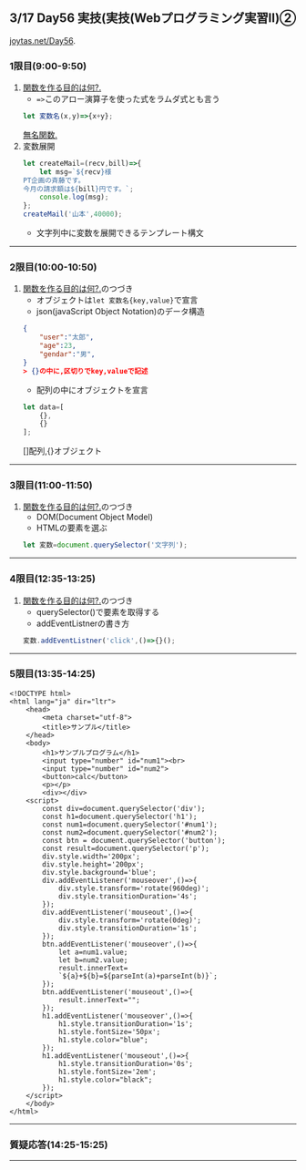 ## 3/17 Day56 実技(実技(Webプログラミング実習Ⅱ)②
[joytas.net/Day56](https://joytas.net/%e8%a8%93%e7%b7%b4/day56).
### 1限目(9:00-9:50)
1. [関数を作る目的は何?.](https://impress.tameshiyo.me/9784295003850?page=131)
	- `=>`このアロー演算子を使った式をラムダ式とも言う
	~~~javascript
	let 変数名(x,y)=>{x+y};
	~~~
	[無名関数.](https://ja.wikipedia.org/wiki/%E7%84%A1%E5%90%8D%E9%96%A2%E6%95%B0)
1. 変数展開
	~~~javascript
	let createMail=(recv,bill)=>{
		let msg=`${recv}様
	PT企画の斉藤です。
	今月の請求額は${bill}円です。`;
		console.log(msg);
	};
	createMail('山本',40000);
	~~~
	- 文字列中に変数を展開できるテンプレート構文
---
### 2限目(10:00-10:50)
1. [関数を作る目的は何?.](https://impress.tameshiyo.me/9784295003850?page=131)のつづき
	- オブジェクトは`let 変数名{key,value}`で宣言
	- json(javaScript Object Notation)のデータ構造
	~~~json
	{
		"user":"太郎",
		"age":23,
		"gendar":"男",
	}
	> {}の中に,区切りでkey,valueで記述
	~~~
	- 配列の中にオブジェクトを宣言
	~~~javascript
	let data=[
		{},
		{}
	];
	~~~
	[]配列,{}オブジェクト
---
### 3限目(11:00-11:50)
1. [関数を作る目的は何?.](https://impress.tameshiyo.me/9784295003850?page=131)のつづき
	- DOM(Document Object Model)
	- HTMLの要素を選ぶ
	~~~javascript
	let 変数=document.querySelector('文字列');
	~~~
---
### 4限目(12:35-13:25)
1. [関数を作る目的は何?.](https://impress.tameshiyo.me/9784295003850?page=131)のつづき
	- querySelector()で要素を取得する
	- addEventListnerの書き方
	~~~javascript
	変数.addEventListner('click',()=>{}();
	~~~
---
### 5限目(13:35-14:25)
	<!DOCTYPE html>
	<html lang="ja" dir="ltr">
		<head>
			<meta charset="utf-8">
			<title>サンプル</title>
		</head>
		<body>
			<h1>サンプルプログラム</h1>
			<input type="number" id="num1"><br>
			<input type="number" id="num2">
			<button>calc</button>
			<p></p>
			<div></div>
		<script>
			const div=document.querySelector('div');
			const h1=document.querySelector('h1');
			const num1=document.querySelector('#num1');
			const num2=document.querySelector('#num2');
			const btn = document.querySelector('button');
			const result=document.querySelector('p');
			div.style.width='200px';
			div.style.height='200px';
			div.style.background='blue';
			div.addEventListener('mouseover',()=>{
				div.style.transform='rotate(960deg)';
				div.style.transitionDuration='4s';
			});
			div.addEventListener('mouseout',()=>{
				div.style.transform='rotate(0deg)';
				div.style.transitionDuration='1s';
			});
			btn.addEventListener('mouseover',()=>{
				let a=num1.value;
				let b=num2.value;
				result.innerText=
				`${a}+${b}=${parseInt(a)+parseInt(b)}`;
			});
			btn.addEventListener('mouseout',()=>{
				result.innerText="";
			});
			h1.addEventListener('mouseover',()=>{
				h1.style.transitionDuration='1s';
				h1.style.fontSize='50px';
				h1.style.color="blue";
			});
			h1.addEventListener('mouseout',()=>{
				h1.style.transitionDuration='0s';
				h1.style.fontSize='2em';
				h1.style.color="black";
			});
		</script>
		</body>
	</html>
---
### 質疑応答(14:25-15:25)
----
